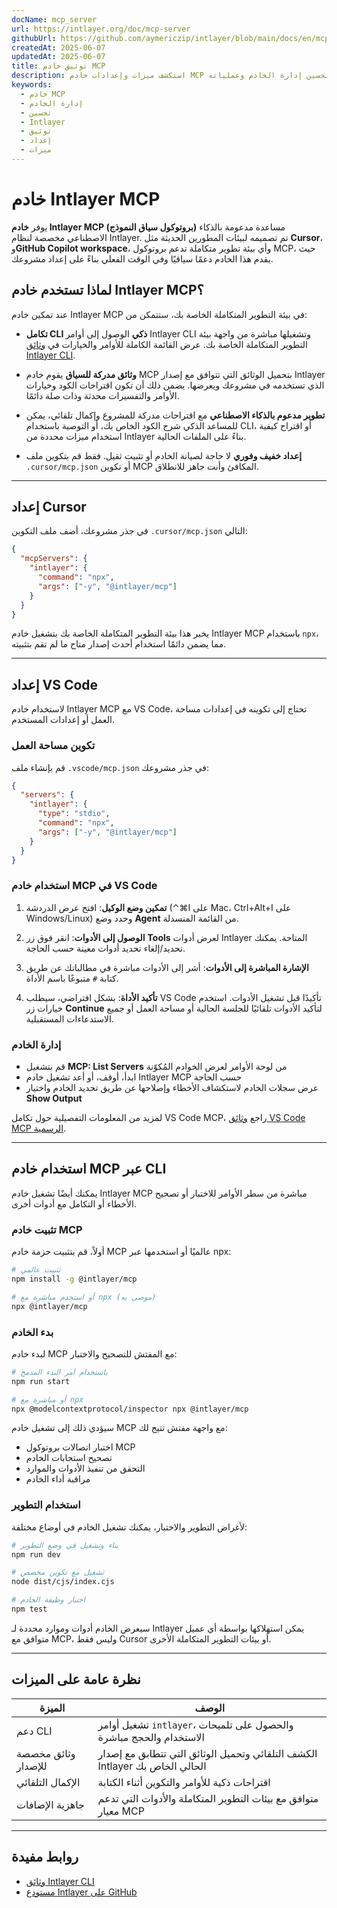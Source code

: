 ```yaml
---
docName: mcp_server
url: https://intlayer.org/doc/mcp-server
githubUrl: https://github.com/aymericzip/intlayer/blob/main/docs/en/mcp_server.md
createdAt: 2025-06-07
updatedAt: 2025-06-07
title: توثيق خادم MCP
description: استكشف ميزات وإعدادات خادم MCP لتحسين إدارة الخادم وعملياته.
keywords:
  - خادم MCP
  - إدارة الخادم
  - تحسين
  - Intlayer
  - توثيق
  - إعداد
  - ميزات
---
```


# خادم Intlayer MCP

يوفر **خادم Intlayer MCP (بروتوكول سياق النموذج)** مساعدة مدعومة بالذكاء الاصطناعي مخصصة لنظام Intlayer. تم تصميمه لبيئات المطورين الحديثة مثل **Cursor**، و**GitHub Copilot workspace**، وأي بيئة تطوير متكاملة تدعم بروتوكول MCP، حيث يقدم هذا الخادم دعمًا سياقيًا وفي الوقت الفعلي بناءً على إعداد مشروعك.

## لماذا تستخدم خادم Intlayer MCP؟

عند تمكين خادم Intlayer MCP في بيئة التطوير المتكاملة الخاصة بك، ستتمكن من:

- **تكامل CLI ذكي**
  الوصول إلى أوامر Intlayer CLI وتشغيلها مباشرة من واجهة بيئة التطوير المتكاملة الخاصة بك. عرض القائمة الكاملة للأوامر والخيارات في [وثائق Intlayer CLI](https://github.com/aymericzip/intlayer/blob/main/docs/ar/intlayer_cli.md).

- **وثائق مدركة للسياق**
  يقوم خادم MCP بتحميل الوثائق التي تتوافق مع إصدار Intlayer الذي تستخدمه في مشروعك ويعرضها. يضمن ذلك أن تكون اقتراحات الكود وخيارات الأوامر والتفسيرات محدثة وذات صلة دائمًا.

- **تطوير مدعوم بالذكاء الاصطناعي**
  مع اقتراحات مدركة للمشروع وإكمال تلقائي، يمكن للمساعد الذكي شرح الكود الخاص بك، أو التوصية باستخدام CLI، أو اقتراح كيفية استخدام ميزات محددة من Intlayer بناءً على الملفات الحالية.

- **إعداد خفيف وفوري**
  لا حاجة لصيانة الخادم أو تثبيت ثقيل. فقط قم بتكوين ملف `.cursor/mcp.json` أو تكوين MCP المكافئ وأنت جاهز للانطلاق.

---

## إعداد Cursor

في جذر مشروعك، أضف ملف التكوين `.cursor/mcp.json` التالي:

```json
{
  "mcpServers": {
    "intlayer": {
      "command": "npx",
      "args": ["-y", "@intlayer/mcp"]
    }
  }
}
```

يخبر هذا بيئة التطوير المتكاملة الخاصة بك بتشغيل خادم Intlayer MCP باستخدام `npx`، مما يضمن دائمًا استخدام أحدث إصدار متاح ما لم تقم بتثبيته.

---

## إعداد VS Code

لاستخدام خادم Intlayer MCP مع VS Code، تحتاج إلى تكوينه في إعدادات مساحة العمل أو إعدادات المستخدم.

### تكوين مساحة العمل

قم بإنشاء ملف `.vscode/mcp.json` في جذر مشروعك:

```json
{
  "servers": {
    "intlayer": {
      "type": "stdio",
      "command": "npx",
      "args": ["-y", "@intlayer/mcp"]
    }
  }
}
```

### استخدام خادم MCP في VS Code

1. **تمكين وضع الوكيل**: افتح عرض الدردشة (⌃⌘I على Mac، Ctrl+Alt+I على Windows/Linux) وحدد وضع **Agent** من القائمة المنسدلة.

2. **الوصول إلى الأدوات**: انقر فوق زر **Tools** لعرض أدوات Intlayer المتاحة. يمكنك تحديد/إلغاء تحديد أدوات معينة حسب الحاجة.

3. **الإشارة المباشرة إلى الأدوات**: أشر إلى الأدوات مباشرة في مطالباتك عن طريق كتابة `#` متبوعًا باسم الأداة.

4. **تأكيد الأداة**: بشكل افتراضي، سيطلب VS Code تأكيدًا قبل تشغيل الأدوات. استخدم خيارات زر **Continue** لتأكيد الأدوات تلقائيًا للجلسة الحالية أو مساحة العمل أو جميع الاستدعاءات المستقبلية.

### إدارة الخادم

- قم بتشغيل **MCP: List Servers** من لوحة الأوامر لعرض الخوادم المُكوّنة
- ابدأ، أوقف، أو أعد تشغيل خادم Intlayer MCP حسب الحاجة
- عرض سجلات الخادم لاستكشاف الأخطاء وإصلاحها عن طريق تحديد الخادم واختيار **Show Output**

لمزيد من المعلومات التفصيلية حول تكامل VS Code MCP، راجع [وثائق VS Code MCP الرسمية](https://code.visualstudio.com/docs/copilot/chat/mcp-servers).

---

## استخدام خادم MCP عبر CLI

يمكنك أيضًا تشغيل خادم Intlayer MCP مباشرة من سطر الأوامر للاختبار أو تصحيح الأخطاء أو التكامل مع أدوات أخرى.

### تثبيت خادم MCP

أولاً، قم بتثبيت حزمة خادم MCP عالميًا أو استخدمها عبر npx:

```bash
# تثبيت عالمي
npm install -g @intlayer/mcp

# أو استخدم مباشرة مع npx (موصى به)
npx @intlayer/mcp
```

### بدء الخادم

لبدء خادم MCP مع المفتش للتصحيح والاختبار:

```bash
# باستخدام أمر البدء المدمج
npm run start

# أو مباشرة مع npx
npx @modelcontextprotocol/inspector npx @intlayer/mcp
```

سيؤدي ذلك إلى تشغيل خادم MCP مع واجهة مفتش تتيح لك:

- اختبار اتصالات بروتوكول MCP
- تصحيح استجابات الخادم
- التحقق من تنفيذ الأدوات والموارد
- مراقبة أداء الخادم

### استخدام التطوير

لأغراض التطوير والاختبار، يمكنك تشغيل الخادم في أوضاع مختلفة:

```bash
# بناء وتشغيل في وضع التطوير
npm run dev

# تشغيل مع تكوين مخصص
node dist/cjs/index.cjs

# اختبار وظيفة الخادم
npm test
```

سيعرض الخادم أدوات وموارد محددة لـ Intlayer يمكن استهلاكها بواسطة أي عميل متوافق مع MCP، وليس فقط Cursor أو بيئات التطوير المتكاملة الأخرى.

---

## نظرة عامة على الميزات

| الميزة              | الوصف                                                                       |
| ------------------- | --------------------------------------------------------------------------- |
| دعم CLI             | تشغيل أوامر `intlayer`، والحصول على تلميحات الاستخدام والحجج مباشرة         |
| وثائق مخصصة للإصدار | الكشف التلقائي وتحميل الوثائق التي تتطابق مع إصدار Intlayer الحالي الخاص بك |
| الإكمال التلقائي    | اقتراحات ذكية للأوامر والتكوين أثناء الكتابة                                |
| جاهزية الإضافات     | متوافق مع بيئات التطوير المتكاملة والأدوات التي تدعم معيار MCP              |

---

## روابط مفيدة

- [وثائق Intlayer CLI](https://github.com/aymericzip/intlayer/blob/main/docs/ar/intlayer_cli.md)
- [مستودع Intlayer على GitHub](https://github.com/aymericzip/intlayer)

